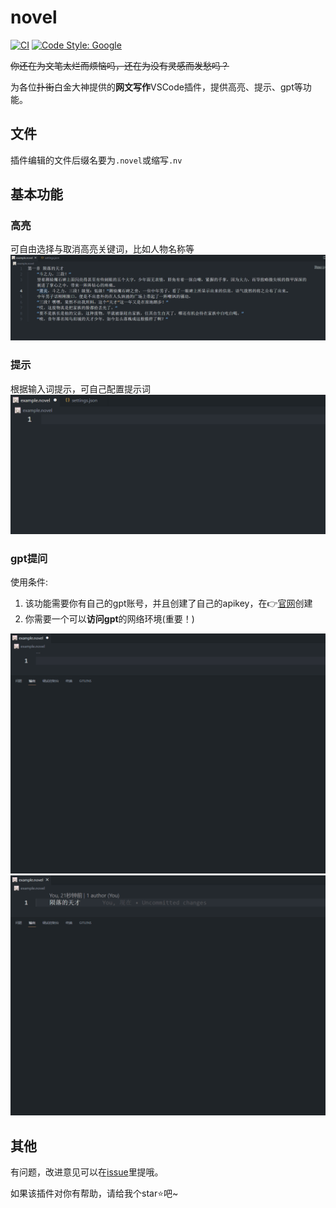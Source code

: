 # novel

<p align="left">
<a href="https://github.com/eirueirufu/novel"><img src="https://github.com/eirueirufu/novel/workflows/ci/badge.svg?branch=main" alt="CI"></a>
<a href="https://github.com/google/gts"><img src="https://img.shields.io/badge/code%20style-google-blueviolet.svg" alt="Code Style: Google"></a>
</p>

~~你还在为文笔太烂而烦恼吗，还在为没有灵感而发愁吗？~~

为各位~~扑街~~白金大神提供的**网文写作**VSCode插件，提供高亮、提示、gpt等功能。

## 文件

插件编辑的文件后缀名要为`.novel`或缩写`.nv`

## 基本功能

### 高亮

可自由选择与取消高亮关键词，比如人物名称等
![高亮](./media/readme/highlight.gif)

### 提示

根据输入词提示，可自己配置提示词
![提示](./media/readme/completion.gif)

### gpt提问

使用条件: 
1. 该功能需要你有自己的gpt账号，并且创建了自己的apikey，在👉[官网](https://platform.openai.com/account/api-keys)创建
2. 你需要一个可以**访问gpt**的网络环境(重要！)

![gpt1](./media/readme/gpt1.gif)
![gpt2](./media/readme/gpt2.gif)

## 其他

有问题，改进意见可以在[issue](https://github.com/eirueirufu/novel/issues)里提哦。

如果该插件对你有帮助，请给我个star⭐吧~